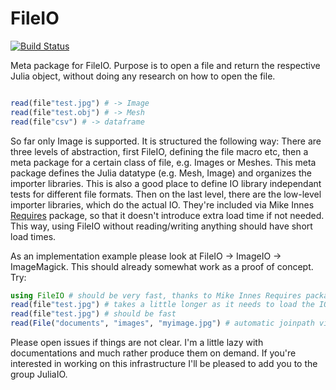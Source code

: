 # FileIO

[![Build Status](https://travis-ci.org/SimonDanisch/FileIO.jl.svg?branch=master)](https://travis-ci.org/SimonDanisch/FileIO.jl)

Meta package for FileIO. 
Purpose is to open a file and return the respective Julia object, without doing any research on how to open the file.
```Julia

read(file"test.jpg") # -> Image
read(file"test.obj") # -> Mesh
read(file"csv") # -> dataframe
```
So far only Image is supported.
It is structured the following way:
There are three levels of abstraction, first FileIO, defining the file macro etc, then a meta package for a certain class of file, e.g. Images or Meshes. This meta package defines the Julia datatype (e.g. Mesh, Image) and organizes the importer libraries. This is also a good place to define IO library independant tests for different file formats.
Then on the last level, there are the low-level importer libraries, which do the actual IO. 
They're included via Mike Innes [Requires](https://github.com/one-more-minute/Requires.jl) package, so that it doesn't introduce extra load time if not needed. This way, using FileIO without reading/writing anything should have short load times.

As an implementation example please look at FileIO -> ImageIO -> ImageMagick.
This should already somewhat work as a proof of concept.
Try:
```Julia
using FileIO # should be very fast, thanks to Mike Innes Requires package
read(file"test.jpg") # takes a little longer as it needs to load the IO library
read(file"test.jpg") # should be fast
read(File("documents", "images", "myimage.jpg") # automatic joinpath via File constructor
```
Please open issues if things are not clear. I'm a little lazy with documentations and much rather produce them on demand.
If you're interested in working on this infrastructure I'll be pleased to add you to the group JuliaIO.

